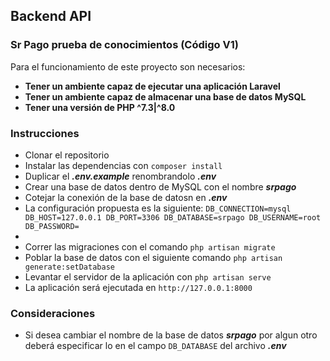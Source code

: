 
## Backend API

### Sr Pago prueba de conocimientos (Código V1)

Para el funcionamiento de este proyecto son necesarios:
- **Tener un ambiente capaz de ejecutar una aplicación Laravel**
- **Tener un ambiente capaz de almacenar una  base de datos MySQL**
- **Tener una versión de PHP ^7.3|^8.0**


### Instrucciones

- Clonar el repositorio
- Instalar las dependencias con `composer install` 
- Duplicar el  **_.env.example_** renombrandolo  **_.env_**
- Crear una base de datos dentro de MySQL con el nombre  **_srpago_**
- Cotejar la conexión de la base de datosn en   **_.env_**
- La configuración propuesta es la siguiente:
`DB_CONNECTION=mysql
  DB_HOST=127.0.0.1
  DB_PORT=3306
  DB_DATABASE=srpago
  DB_USERNAME=root
  DB_PASSWORD=`
-
- Correr las migraciones con el comando `php artisan migrate`
- Poblar la base de datos con el siguiente comando  `php artisan generate:setDatabase`
- Levantar el servidor de la aplicación con `php artisan serve`
- La aplicación será ejecutada en  `http://127.0.0.1:8000`


### Consideraciones

- Si desea cambiar el nombre de la base de datos  **_srpago_** por algun otro deberá especificar lo en el campo `DB_DATABASE` del archivo   **_.env_**

